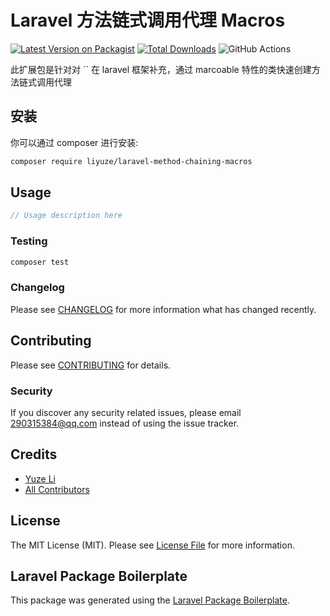 # Laravel 方法链式调用代理 Macros

[![Latest Version on Packagist](https://img.shields.io/packagist/v/liyuze/laravel-method-chaining-macros.svg?style=flat-square)](https://packagist.org/packages/liyuze/laravel-method-chaining-macros)
[![Total Downloads](https://img.shields.io/packagist/dt/liyuze/laravel-method-chaining-macros.svg?style=flat-square)](https://packagist.org/packages/liyuze/laravel-method-chaining-macros)
![GitHub Actions](https://github.com/liyuze/laravel-method-chaining-macros/actions/workflows/main.yml/badge.svg)

此扩展包是针对对 `` 在 laravel 框架补充，通过 marcoable 特性的类快速创建方法链式调用代理

## 安装

你可以通过 composer 进行安装:

```bash
composer require liyuze/laravel-method-chaining-macros
```


## Usage

```php
// Usage description here
```

### Testing

```bash
composer test
```

### Changelog

Please see [CHANGELOG](CHANGELOG.md) for more information what has changed recently.

## Contributing

Please see [CONTRIBUTING](CONTRIBUTING.md) for details.

### Security

If you discover any security related issues, please email 290315384@qq.com instead of using the issue tracker.

## Credits

-   [Yuze Li](https://github.com/liyuze)
-   [All Contributors](../../contributors)

## License

The MIT License (MIT). Please see [License File](LICENSE.md) for more information.

## Laravel Package Boilerplate

This package was generated using the [Laravel Package Boilerplate](https://laravelpackageboilerplate.com).
